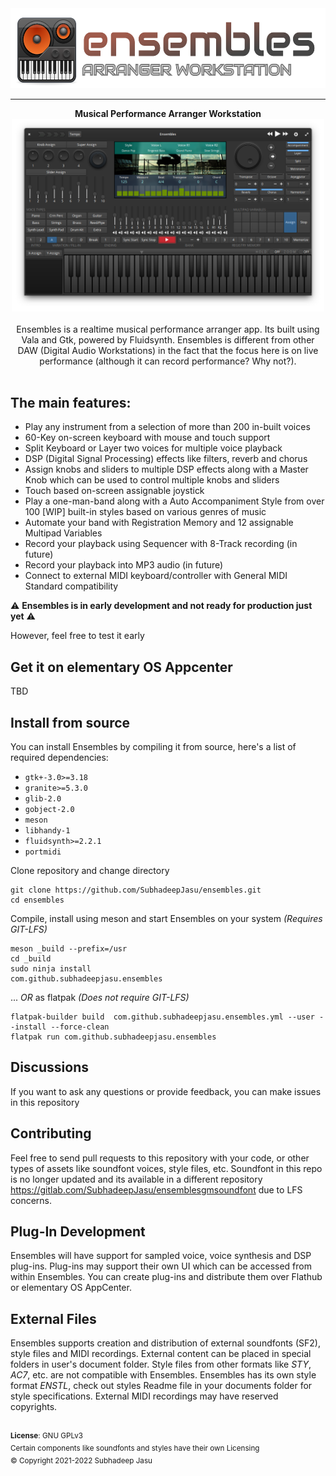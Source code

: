<div align="center">
  <div align="center">
    <img src="data/Images/Logo.svg" height="128">
  </div>
  <hr>
  <div align="center">
    <b>Musical Performance Arranger Workstation</b>
    <br>
    <img src="screenshots/Screenshot1.png" width="500">
  </div>
  <br>
  Ensembles is a realtime musical performance arranger app. Its built using Vala and Gtk, powered by Fluidsynth. Ensembles is different from other DAW (Digital Audio Workstations) in the fact that the focus here is on live performance (although it can record performance? Why not?).
</div>

<br>

## The main features:

* Play any instrument from a selection of more than 200 in-built voices
* 60-Key on-screen keyboard with mouse and touch support
* Split Keyboard or Layer two voices for multiple voice playback
* DSP (Digital Signal Processing) effects like filters, reverb and chorus
* Assign knobs and sliders to multiple DSP effects along with a Master Knob which can be used to control multiple knobs and sliders
* Touch based on-screen assignable joystick
* Play a one-man-band along with a Auto Accompaniment Style from over 100 [WIP] built-in styles based on various genres of music
* Automate your band with Registration Memory and 12 assignable Multipad Variables
* Record your playback using Sequencer with 8-Track recording (in future)
* Record your playback into MP3 audio (in future)
* Connect to external MIDI keyboard/controller with General MIDI Standard compatibility

⚠️ **Ensembles is in early development and not ready for production just yet** ⚠️

However, feel free to test it early
## Get it on elementary OS Appcenter
TBD
<!-- [![Get it on AppCenter](https://appcenter.elementary.io/badge.svg)](https://appcenter.elementary.io/) -->

## Install from source
You can install Ensembles by compiling it from source, here's a list of required dependencies:
 - `gtk+-3.0>=3.18`
 - `granite>=5.3.0`
 - `glib-2.0`
 - `gobject-2.0`
 - `meson`
 - `libhandy-1`
 - `fluidsynth>=2.2.1`
 - `portmidi`

Clone repository and change directory
```
git clone https://github.com/SubhadeepJasu/ensembles.git
cd ensembles
```
Compile, install using meson and start Ensembles on your system *(Requires GIT-LFS)*
```
meson _build --prefix=/usr
cd _build
sudo ninja install
com.github.subhadeepjasu.ensembles
```

... _OR_ as flatpak *(Does not require GIT-LFS)*
```
flatpak-builder build  com.github.subhadeepjasu.ensembles.yml --user --install --force-clean
flatpak run com.github.subhadeepjasu.ensembles

```
## Discussions
If you want to ask any questions or provide feedback, you can make issues in this repository

## Contributing
Feel free to send pull requests to this repository with your code, or other types of assets like soundfont voices, style files, etc. Soundfont in this repo is no longer updated and its available in a different repository https://gitlab.com/SubhadeepJasu/ensemblesgmsoundfont due to LFS concerns.

## Plug-In Development
Ensembles will have support for sampled voice, voice synthesis and DSP plug-ins. Plug-ins may support their own UI which can be accessed from within Ensembles. You can create plug-ins and distribute them over Flathub or elementary OS AppCenter.

## External Files
Ensembles supports creation and distribution of external soundfonts (SF2), style files and MIDI recordings. External content can be placed in special folders in user's document folder. Style files from other formats like *STY*,  *AC7*, etc. are not compatible with Ensembles. Ensembles has its own style format *ENSTL*, check out styles Readme file in your documents folder for style specifications. External MIDI recordings may have reserved copyrights.

<br>
<sup><b>License</b>: GNU GPLv3</sup>
<br>
<sup>Certain components like soundfonts and styles have their own Licensing</sup>
<br>
<sup>© Copyright 2021-2022 Subhadeep Jasu</sup>
